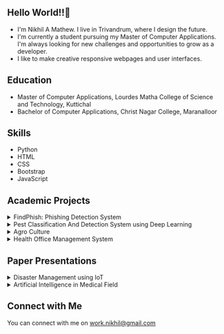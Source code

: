 <h2> Hello World!!👋</h2>

- I'm Nikhil A Mathew. I live in Trivandrum, where I design the future. <br>
- I'm currently a student pursuing my Master of Computer Applications. I'm always looking for new challenges and opportunities to grow as a developer. <br>
- I like to make creative responsive webpages and user interfaces. <br>

## Education
- Master of Computer Applications, Lourdes Matha College of Science and Technology, Kuttichal <br>
- Bachelor of Computer Applications, Christ Nagar College, Maranalloor <br>

## Skills
- Python
- HTML
- CSS
- Bootstrap
- JavaScript

## Academic Projects
<details>
  <summary> FindPhish: Phishing Detection System </summary>
  
- This phishing detection system using State-of-the-Art Artificial Intelligence and Machine Learning and this extension aims to detect phishing websites and warn the user. It is built with a objective of privacy, so that the extension is developed to protect users from potential phishing attacks. With the Anti-Phishing Extension, users can easily check the safety of the websites they visit. <br>
- Front-end : Python, HTML, JavaScript <br>
- Back-end : MongoDB
</details> 

<details>
  <summary> Pest Classification And Detection System using Deep Learning </summary>
  
- The Pest Classification and Detection Project is an automatic pest identification system and a Python web application that provides agricultural-related users like farmers with the ability to easily identify pests and remove them without damaging crops. <br>
- Front-end : Python, HTML, JavaScript <br>
- Back-end : MongoDB
</details> 

<details> 
  <summary> Agro Culture </summary>
  
- Agro Culture project aims aims at helping farmers, to know about their soil type, fertilizers and possible crops and which are the crops suitable for cultivation in that land through their soil test results. <br>
- It also gives the information about common pest attacking the crops, fertilizers and different irrigation methods needed for the crops are provided by this website. <br>
- Front-end : Python, HTML, JavaScript <br>
- Back-end : MySQL
</details>
    
<details> 
  <summary> Health Office Management System </summary>
  
- Health Office Management System is an online automated system which is a web based application that provide automated services in a health office. <br>
- The main function of the system is to register and store patient details and doctor details and retrieve these details as and when required, and also to manipulate these details meaningfully. <br>
- Front-end : Python, HTML <br>
- Back-end : MySQL
  </p>
</details>

## Paper Presentations
<details> 
  <summary> Disaster Management using IoT </summary>
  
- This paper proposes innovative IoT ideas for disaster management. The Internet of Things (IoT) is a crucial technology for disaster management, enablingcommunication between devices and the cloud. It focuses on connected devices, enhancing preparedness and response to disasters.
</details>

<details>
  <summary> Artificial Intelligence in Medical Field </summary>
  
- This paper proposes that artificial intelligence (AI) can help manage pandemic situations and reduce mortality rates by integrating various techniques into medical information modeling and procedures.
</details>

## Connect with Me
You can connect with me on work.nikhil@gmail.com
